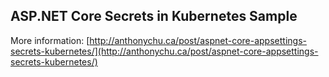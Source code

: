 ## ASP.NET Core Secrets in Kubernetes Sample

More information: [http://anthonychu.ca/post/aspnet-core-appsettings-secrets-kubernetes/](http://anthonychu.ca/post/aspnet-core-appsettings-secrets-kubernetes/)